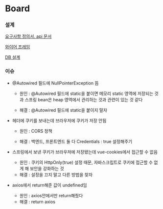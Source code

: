 # Board

### 설계

[요구사항 정의서, api 문서](https://docs.google.com/spreadsheets/d/1d6erWQsG4Ac0ITCvkUHWCwQvWtLNUIMT6a4kYAhIaiw/edit#gid=307137686)

[와이어 프레임](https://www.figma.com/file/awolcWCRTHgQxB2sKZCuuF/Untitled?node-id=0%3A1&t=fIKE0lHcwOhFOPB1-0)

[DB 설계](https://www.erdcloud.com/d/e2YEzNzTj8chzdoFa)



### 이슈

- @Autowired 필드에 NullPointerException 뜸

  - 원인 : @Autowired 필드에 static을 붙이면 메모리 static 영역에 저장되는 것과 스프링 bean은 heap 영역에서 관리하는 것과 관련이 있는 것 같다

  - 해결 : @Autowired 필드에 static을 붙이지 말자

- 헤더에 쿠키를 보내는데 브라우저에 쿠키가 저장 안됨

  - 원인 : CORS 정책

  - 해결 : 백엔드, 프론트엔드 둘 다 Credentials : true 설정해주기
- 스프링에서 보낸 쿠키가 브라우저에 저장됐는데 vue-cookies에서 접근할 수 없음
  - 원인 : 쿠키의 HttpOnly(true) 설정 때문, 자바스크립트로 쿠키에 접근할 수 없게 해 보안을 강화하는 것
  - 해결 : 설정을 끄지 말고 다른 방법을 찾자

- axios에서 return해준 값이 undefined임
  - 원인 : axios안에서만 return해줬다
  - 해결 : return axios
